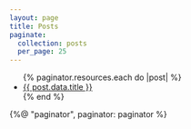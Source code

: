 ```yaml
---
layout: page
title: Posts
paginate:
  collection: posts
  per_page: 25
---
```


<ul>
  {% paginator.resources.each do |post| %}
    <li>
      <a href="{{ post.relative_url }}">{{ post.data.title }}</a>
    </li>
  {% end %}
</ul>

{%@ "paginator", paginator: paginator %}